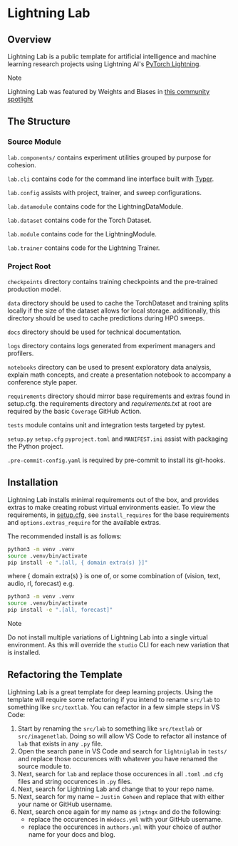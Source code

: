 # Lightning Lab

## Overview

Lightning Lab is a public template for artificial intelligence and machine learning research projects using Lightning AI's [PyTorch Lightning](https://lightning.ai/docs/pytorch/latest/).

> [!NOTE]
> Lightning Lab was featured by Weights and Biases in [this community spotlight](https://wandb.ai/wandb_fc/repo-spotlight/reports/Community-Spotlight-Lightning-Pod-Series--Vmlldzo0MDI2OTc0)

## The Structure

### Source Module

`lab.components/` contains experiment utilities grouped by purpose for cohesion.

`lab.cli` contains code for the command line interface built with [Typer](https://typer.tiangolo.com/).

`lab.config` assists with project, trainer, and sweep configurations.

`lab.datamodule` contains code for the LightningDataModule.

`lab.dataset` contains code for the Torch Dataset.

`lab.module` contains code for the LightningModule.

`lab.trainer` contains code for the Lightning Trainer.

### Project Root

`checkpoints` directory contains training checkpoints and the pre-trained production model.

`data` directory should be used to cache the TorchDataset and training splits locally if the size of the dataset allows for local storage. additionally, this directory should be used to cache predictions during HPO sweeps.

`docs` directory should be used for technical documentation.

`logs` directory contains logs generated from experiment managers and profilers.

`notebooks` directory can be used to present exploratory data analysis, explain math concepts, and create a presentation notebook to accompany a conference style paper.

`requirements` directory should mirror base requirements and extras found in setup.cfg. the requirements directory and _requirements.txt_ at root are required by the basic `Coverage` GitHub Action.

`tests` module contains unit and integration tests targeted by pytest.

`setup.py` `setup.cfg` `pyproject.toml` and `MANIFEST.ini` assist with packaging the Python project.

`.pre-commit-config.yaml` is required by pre-commit to install its git-hooks.

## Installation

Lightning Lab installs minimal requirements out of the box, and provides extras to make creating robust virtual environments easier. To view the requirements, in [setup.cfg](setup.cfg), see `install_requires` for the base requirements and `options.extras_require` for the available extras.

The recommended install is as follows:

```sh
python3 -m venv .venv
source .venv/bin/activate
pip install -e ".[all, { domain extra(s) }]"
```

where { domain extra(s) } is one of, or some combination of (vision, text, audio, rl, forecast) e.g.

```sh
python3 -m venv .venv
source .venv/bin/activate
pip install -e ".[all, forecast]"
```

> [!NOTE]
> Do not install multiple variations of Lightning Lab into a single virtual environment. As this will override the `studio` CLI for each new variation that is installed.

## Refactoring the Template

Lightning Lab is a great template for deep learning projects. Using the template will require some refactoring if you intend to rename `src/lab` to something like `src/textlab`. You can refactor in a few simple steps in VS Code:

1. Start by renaming the `src/lab` to something like `src/textlab` or `src/imagenetlab`. Doing so will allow VS Code to refactor all instance of `lab` that exists in any `.py` file.
2. Open the search pane in VS Code and search for `lightniglab` in `tests/` and replace those occurences with whatever you have renamed the source module to.
3. Next, search for `lab` and replace those occurences in all `.toml` `.md` `cfg` files and string occurences in `.py` files.
4. Next, search for Lightning Lab and change that to your repo name.
5. Next, search for my name – `Justin Goheen` and replace that with either your name or GitHub username.
6. Next, search once again for my name as `jxtngx` and do the following:
   - replace the occurences in `mkdocs.yml` with your GitHub username.
   - replace the occurences in `authors.yml` with your choice of author name for your docs and blog.
